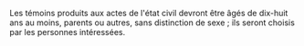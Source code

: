   
 Les témoins produits aux actes de l'état civil devront être âgés de dix-huit ans au moins, parents ou autres, sans distinction de sexe ; ils seront choisis par les personnes intéressées.  

  
